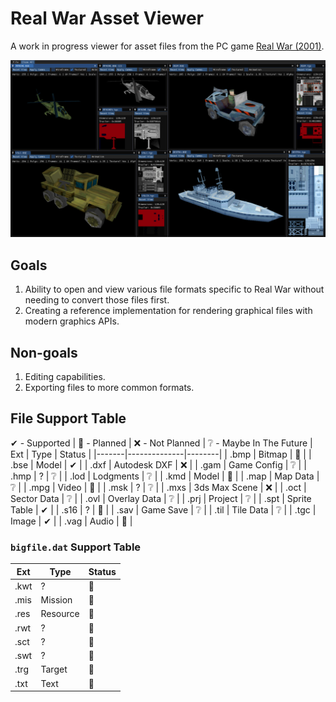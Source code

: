 # Real War Asset Viewer
A work in progress viewer for asset files from the PC game [Real War (2001)](https://en.wikipedia.org/wiki/Real_War_(video_game)).

![](./Images/screenshot.png)

## Goals
1. Ability to open and view various file formats specific to Real War without needing to convert those files first.
2. Creating a reference implementation for rendering graphical files with modern graphics APIs.

## Non-goals
1. Editing capabilities.
2. Exporting files to more common formats.

## File Support Table
✔ - Supported | 🚧 - Planned | ❌ - Not Planned | ❔ - Maybe In The Future
| Ext   | Type         | Status |
|-------|--------------|--------|
| .bmp  | Bitmap       | 🚧     |
| .bse  | Model        | ✔     |
| .dxf  | Autodesk DXF | ❌     |
| .gam  | Game Config  | ❔     |
| .hmp  | ?            | ❔     |
| .lod  | Lodgments    | ❔     |
| .kmd  | Model        | 🚧     |
| .map  | Map Data     | ❔     |
| .mpg  | Video        | 🚧     |
| .msk  | ?            | ❔     |
| .mxs  | 3ds Max Scene | ❌    |
| .oct  | Sector Data  | ❔     |
| .ovl  | Overlay Data | ❔     |
| .prj  | Project      | ❔     |
| .spt  | Sprite Table | ✔     |
| .s16  | ?            | 🚧     |
| .sav  | Game Save    | ❔     |
| .til  | Tile Data    | ❔     |
| .tgc  | Image        | ✔     |
| .vag  | Audio        | 🚧     |

### `bigfile.dat` Support Table
| Ext   | Type         | Status |
|-------|--------------|--------|
| .kwt  | ?            | 🚧    |
| .mis  | Mission      | 🚧    |
| .res  | Resource     | 🚧    |
| .rwt  | ?            | 🚧    |
| .sct  | ?            | 🚧    |
| .swt  | ?            | 🚧    |
| .trg  | Target       | 🚧    |
| .txt  | Text         | 🚧    |
